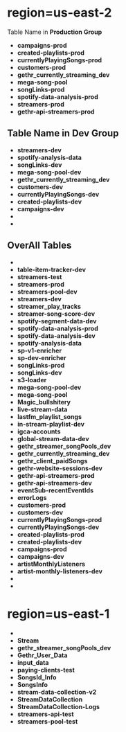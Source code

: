 # region=us-east-2

Table Name in **Production Group**

* **campaigns-prod**
* **created-playlists-prod**
* **currentlyPlayingSongs-prod**
* **customers-prod**
* **gethr_currently_streaming_dev**
* **mega-song-pool**
* **songLinks-prod**
* **spotify-data-analysis-prod**
* **streamers-prod**
* **gethr-api-streamers-prod**


## Table Name in **Dev Group**

* **streamers-dev**
* **spotify-analysis-data**
* **songLinks-dev**
* **mega-song-pool-dev**
* **gethr_currently_streaming_dev**
* **customers-dev**
* **currentlyPlayingSongs-dev**
* **created-playlists-dev**
* **campaigns-dev**
*
*
## OverAll Tables
*
* **table-item-tracker-dev**
* **streamers-test**
* **streamers-prod**
* **streamers-pool-dev**
* **streamers-dev**
* **streamer_play_tracks**
* **streamer-song-score-dev**
* **spotify-segment-data-dev**
* **spotify-data-analysis-prod**
* **spotify-data-analysis-dev**
* **spotify-analysis-data**
* **sp-v1-enricher**
* **sp-dev-enricher**
* **songLinks-prod**
* **songLinks-dev**
* **s3-loader**
* **mega-song-pool-dev**
* **mega-song-pool**
* **Magic_bullshitery**
* **live-stream-data**
* **lastfm_playlist_songs**
* **in-stream-playlist-dev**
* **igca-accounts**
* **global-stream-data-dev**
* **gethr_streamer_songPools_dev**
* **gethr_currently_streaming_dev**
* **gethr_client_paidSongs**
* **gethr-website-sessions-dev**
* **gethr-api-streamers-prod**
* **gethr-api-streamers-dev**
* **eventSub-recentEventIds**
* **errorLogs**
* **customers-prod**
* **customers-dev**
* **currentlyPlayingSongs-prod**
* **currentlyPlayingSongs-dev**
* **created-playlists-prod**
* **created-playlists-dev**
* **campaigns-prod**
* **campaigns-dev**
* **artistMonthlyListeners**
* **artist-monthly-listeners-dev**
*
*
# region=us-east-1
*
* **Stream**
* **gethr_streamer_songPools_dev**
* **Gethr_User_Data**
* **input_data**
* **paying-clients-test**
* **SongsId_Info**
* **SongsInfo**
* **stream-data-collection-v2**
* **StreamDataCollection**
* **StreamDataCollection-Logs**
* **streamers-api-test**
* **streamers-pool-test**
